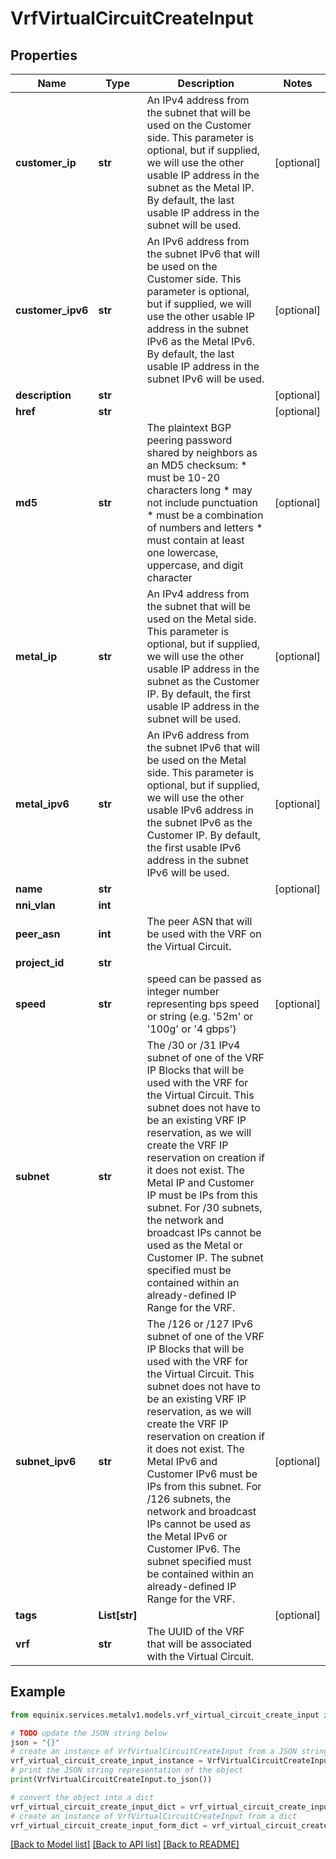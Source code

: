 # VrfVirtualCircuitCreateInput


## Properties

Name | Type | Description | Notes
------------ | ------------- | ------------- | -------------
**customer_ip** | **str** | An IPv4 address from the subnet that will be used on the Customer side. This parameter is optional, but if supplied, we will use the other usable IP address in the subnet as the Metal IP. By default, the last usable IP address in the subnet will be used. | [optional] 
**customer_ipv6** | **str** | An IPv6 address from the subnet IPv6 that will be used on the Customer side. This parameter is optional, but if supplied, we will use the other usable IP address in the subnet IPv6 as the Metal IPv6. By default, the last usable IP address in the subnet IPv6 will be used. | [optional] 
**description** | **str** |  | [optional] 
**href** | **str** |  | [optional] 
**md5** | **str** | The plaintext BGP peering password shared by neighbors as an MD5 checksum: * must be 10-20 characters long * may not include punctuation * must be a combination of numbers and letters * must contain at least one lowercase, uppercase, and digit character  | [optional] 
**metal_ip** | **str** | An IPv4 address from the subnet that will be used on the Metal side. This parameter is optional, but if supplied, we will use the other usable IP address in the subnet as the Customer IP. By default, the first usable IP address in the subnet will be used. | [optional] 
**metal_ipv6** | **str** | An IPv6 address from the subnet IPv6 that will be used on the Metal side. This parameter is optional, but if supplied, we will use the other usable IPv6 address in the subnet IPv6 as the Customer IP. By default, the first usable IPv6 address in the subnet IPv6 will be used. | [optional] 
**name** | **str** |  | [optional] 
**nni_vlan** | **int** |  | 
**peer_asn** | **int** | The peer ASN that will be used with the VRF on the Virtual Circuit. | 
**project_id** | **str** |  | 
**speed** | **str** | speed can be passed as integer number representing bps speed or string (e.g. &#39;52m&#39; or &#39;100g&#39; or &#39;4 gbps&#39;) | [optional] 
**subnet** | **str** | The /30 or /31 IPv4 subnet of one of the VRF IP Blocks that will be used with the VRF for the Virtual Circuit. This subnet does not have to be an existing VRF IP reservation, as we will create the VRF IP reservation on creation if it does not exist. The Metal IP and Customer IP must be IPs from this subnet. For /30 subnets, the network and broadcast IPs cannot be used as the Metal or Customer IP. The subnet specified must be contained within an already-defined IP Range for the VRF. | 
**subnet_ipv6** | **str** | The /126 or /127 IPv6 subnet of one of the VRF IP Blocks that will be used with the VRF for the Virtual Circuit. This subnet does not have to be an existing VRF IP reservation, as we will create the VRF IP reservation on creation if it does not exist. The Metal IPv6 and Customer IPv6 must be IPs from this subnet. For /126 subnets, the network and broadcast IPs cannot be used as the Metal IPv6 or Customer IPv6. The subnet specified must be contained within an already-defined IP Range for the VRF. | [optional] 
**tags** | **List[str]** |  | [optional] 
**vrf** | **str** | The UUID of the VRF that will be associated with the Virtual Circuit. | 

## Example

```python
from equinix.services.metalv1.models.vrf_virtual_circuit_create_input import VrfVirtualCircuitCreateInput

# TODO update the JSON string below
json = "{}"
# create an instance of VrfVirtualCircuitCreateInput from a JSON string
vrf_virtual_circuit_create_input_instance = VrfVirtualCircuitCreateInput.from_json(json)
# print the JSON string representation of the object
print(VrfVirtualCircuitCreateInput.to_json())

# convert the object into a dict
vrf_virtual_circuit_create_input_dict = vrf_virtual_circuit_create_input_instance.to_dict()
# create an instance of VrfVirtualCircuitCreateInput from a dict
vrf_virtual_circuit_create_input_form_dict = vrf_virtual_circuit_create_input.from_dict(vrf_virtual_circuit_create_input_dict)
```
[[Back to Model list]](../README.md#documentation-for-models) [[Back to API list]](../README.md#documentation-for-api-endpoints) [[Back to README]](../README.md)


